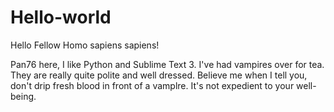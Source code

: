 # Hello-world

Hello Fellow Homo sapiens sapiens!

Pan76 here, I like Python and Sublime Text 3.
I've had vampires over for tea.
They are really quite polite and well dressed.
Believe me when I tell you, don't drip fresh blood in front of a vamplre.
It's not expedient to your well-being.
